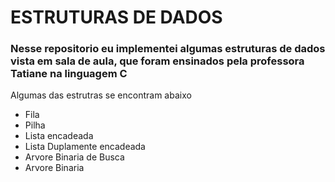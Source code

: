 # ESTRUTURAS DE DADOS

### Nesse repositorio eu implementei algumas estruturas de dados vista em sala de aula, que foram ensinados pela professora Tatiane na linguagem C
Algumas das estrutras se encontram abaixo  
  - Fila
  - Pilha
  - Lista encadeada
  - Lista Duplamente encadeada
  - Arvore Binaria de Busca
  - Arvore Binaria


